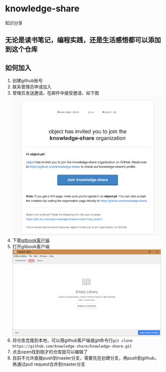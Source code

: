 # knowledge-share

知识分享

## 无论是读书笔记，编程实践，还是生活感悟都可以添加到这个仓库

## 如何加入

1. 创建github账号
2. 联系管理员申请加入
3. 管理员发送邀请，在邮件中接受邀请，如下图![](/assets/import.png)
4. 下载[gitbook客户端](https://www.gitbook.com/editor/windows/download "gitbook")
5. 打开gitbook客户端![](/assets/openGitbook.png)
6. 将仓库克隆到本地，可以用github客户端或git命令行`git clone https://github.com/knowledge-share/knowledge-share.git`
7. 点击open找到刚才的仓库就可以编辑了
8. 目前不允许直接push到master分支，需要先在创建分支，再push到github，再通过pull request合并到master分支



